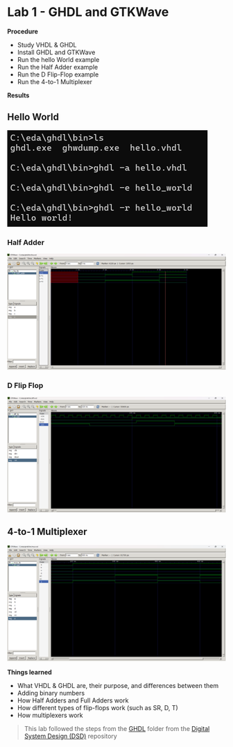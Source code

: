 # Lab 1 - GHDL and GTKWave

**Procedure**
- Study VHDL & GHDL
- Install GHDL and GTKWave
- Run the hello World example
- Run the Half Adder example
- Run the D Flip-Flop example
- Run the 4-to-1 Multiplexer

**Results**
## Hello World
![Hello!](Hello.png)

### Half Adder
![HalfAdder](HalfAdder.png)

### D Flip Flop
![DFlipFlop](Dflip-flop.png)

## 4-to-1 Multiplexer
![4-to-1](4x1Multiplier.png)

**Things learned**
- What VHDL & GHDL are, their purpose, and differences between them
- Adding binary numbers
- How Half Adders and Full Adders work
- How different types of flip-flops work (such as SR, D, T)
- How multiplexers work

> This lab followed the steps from the [GHDL](https://github.com/kevinwlu/dsd/tree/master/ghdl#getting-started-with-vhdl-on-linux-ghdl--gtkwave-by-nerdy-dave) folder from the [Digital System Design (DSD)](https://github.com/kevinwlu/dsd/tree/master) repository